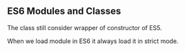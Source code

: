 ## ES6 Modules and Classes
The class still consider wrapper of constructor of ES5.

When we load module in ES6 it always load it in strict mode.
